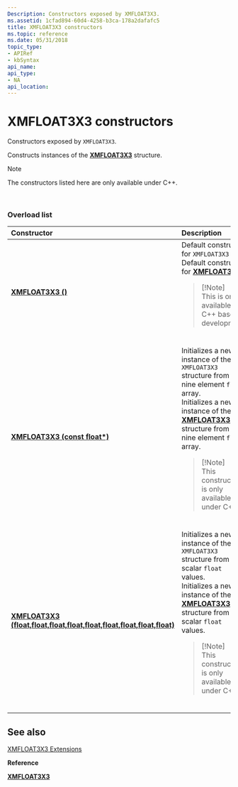 ```yaml
---
Description: Constructors exposed by XMFLOAT3X3.
ms.assetid: 1cfad894-60d4-4258-b3ca-178a2dafafc5
title: XMFLOAT3X3 constructors
ms.topic: reference
ms.date: 05/31/2018
topic_type: 
- APIRef
- kbSyntax
api_name: 
api_type: 
- NA
api_location: 
---
```


# XMFLOAT3X3 constructors

Constructors exposed by `XMFLOAT3X3`.

Constructs instances of the [**XMFLOAT3X3**](/windows/win32/api/directxmath/ns-directxmath-xmfloat3x3) structure.

> [!Note]  
> The constructors listed here are only available under C++.

 

### Overload list



<table>
<colgroup>
<col style="width: 50%" />
<col style="width: 50%" />
</colgroup>
<thead>
<tr class="header">
<th style="text-align: left;">Constructor</th>
<th style="text-align: left;">Description</th>
</tr>
</thead>
<tbody>
<tr class="odd">
<td style="text-align: left;"><a href="/windows/desktop/api/directxmath/nf-directxmath-xmfloat3x3-xmfloat3x3"><strong>XMFLOAT3X3 ()</strong></a></td>
<td style="text-align: left;">Default constructor for <code>XMFLOAT3X3</code><br/> Default constructor for <a href="/windows/desktop/api/directxmath/ns-directxmath-xmfloat3x3"><strong>XMFLOAT3X3</strong></a><br/>
<blockquote>
[!Note]<br />
This is only available for C++ based development.
</blockquote>
<br/></td>
</tr>
<tr class="even">
<td style="text-align: left;"><a href="/windows/desktop/api/directxmath/nf-directxmath-xmfloat3x3-xmfloat3x3(constfloat)"><strong>XMFLOAT3X3 (const float*)</strong></a></td>
<td style="text-align: left;">Initializes a new instance of the <code>XMFLOAT3X3</code> structure from a nine element <code>float</code> array. <br/> Initializes a new instance of the <a href="/windows/desktop/api/directxmath/ns-directxmath-xmfloat3x3"><strong>XMFLOAT3X3</strong></a> structure from a nine element <code>float</code> array. <br/>
<blockquote>
[!Note]<br />
This constructor is only available under C++.
</blockquote>
<br/></td>
</tr>
<tr class="odd">
<td style="text-align: left;"><a href="/windows/desktop/api/directxmath/nf-directxmath-xmfloat3x3-xmfloat3x3(float_float_float_float_float_float_float_float_float)"><strong>XMFLOAT3X3 (float,float,float,float,float,float,float,float,float)</strong></a></td>
<td style="text-align: left;">Initializes a new instance of the <code>XMFLOAT3X3</code> structure from nine scalar <code>float</code> values. <br/> Initializes a new instance of the <a href="/windows/desktop/api/directxmath/ns-directxmath-xmfloat3x3"><strong>XMFLOAT3X3</strong></a> structure from nine scalar <code>float</code> values. <br/>
<blockquote>
[!Note]<br />
This constructor is only available under C++.
</blockquote>
<br/></td>
</tr>
</tbody>
</table>



## See also

<dl> <dt>

[XMFLOAT3X3 Extensions](ovw-xmfloat3x3-extensions.md)
</dt> <dt>

**Reference**
</dt> <dt>

[**XMFLOAT3X3**](/windows/win32/api/directxmath/ns-directxmath-xmfloat3x3)
</dt> </dl>

 

 